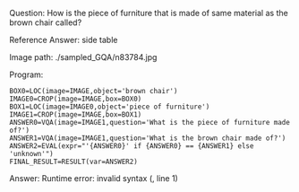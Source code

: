 Question: How is the piece of furniture that is made of same material as the brown chair called?

Reference Answer: side table

Image path: ./sampled_GQA/n83784.jpg

Program:

```
BOX0=LOC(image=IMAGE,object='brown chair')
IMAGE0=CROP(image=IMAGE,box=BOX0)
BOX1=LOC(image=IMAGE0,object='piece of furniture')
IMAGE1=CROP(image=IMAGE,box=BOX1)
ANSWER0=VQA(image=IMAGE1,question='What is the piece of furniture made of?')
ANSWER1=VQA(image=IMAGE1,question='What is the brown chair made of?')
ANSWER2=EVAL(expr="'{ANSWER0}' if {ANSWER0} == {ANSWER1} else 'unknown'")
FINAL_RESULT=RESULT(var=ANSWER2)
```
Answer: Runtime error: invalid syntax (<string>, line 1)

